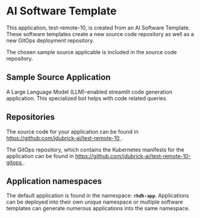# AI Software Template

This application, test-remote-10, is created from an AI Software Template. These software templates create a new source code repository as well as a new GitOps deployment repository.

The chosen sample source applicable is included in the source code repository.

## Sample Source Application

A Large Language Model (LLM)-enabled streamlit code generation application. This specialized bot helps with code related queries.

## Repositories

The source code for your application can be found in [https://github.com/jdubrick-ai/test-remote-10 ](https://github.com/jdubrick-ai/test-remote-10 ).
 
The GitOps repository, which contains the Kubernetes manifests for the application can be found in 
[https://github.com/jdubrick-ai/test-remote-10-gitops ](https://github.com/jdubrick-ai/test-remote-10-gitops ). 

## Application namespaces 

The default application is found in the namespace: **`rhdh-app`**. Applications can be deployed into their own unique namespace or multiple software templates can generate numerous applications into the same namespace.